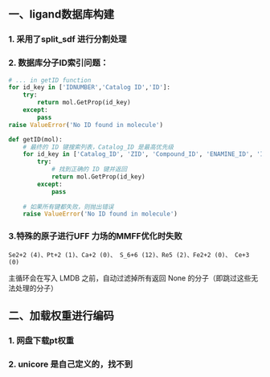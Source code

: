 ## 一、ligand数据库构建
### 1. 采用了split_sdf 进行分割处理
### 2. 数据库分子ID索引问题：
```python
# ... in getID function
for id_key in ['IDNUMBER','Catalog ID','ID']:
    try:
        return mol.GetProp(id_key)
    except:
        pass
raise ValueError('No ID found in molecule')
```
```python
def getID(mol):
    # 最终的 ID 键搜索列表，Catalog_ID 是最高优先级
    for id_key in ['Catalog_ID', 'ZID', 'Compound_ID', 'ENAMINE_ID', 'IDNUMBER', 'Catalog ID', 'ID', 'NSC']: 
        try:
            # 找到正确的 ID 键并返回
            return mol.GetProp(id_key)
        except:
            pass
    
    # 如果所有键都失败，则抛出错误
    raise ValueError('No ID found in molecule')
```
### 3.特殊的原子进行UFF 力场的MMFF优化时失败
```text
Se2+2 (4)、Pt+2 (1)、Ca+2 (0)、 S_6+6 (12)、Re5 (2)、Fe2+2 (0)、 Ce+3 (0)
```
主循环会在写入 LMDB 之前，自动过滤掉所有返回 None 的分子（即跳过这些无法处理的分子）
## 二、加载权重进行编码
### 1. 网盘下载pt权重
### 2. unicore 是自己定义的，找不到